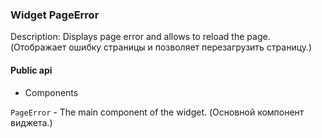 ### Widget PageError

Description: Displays page error and allows to reload the page. (Отображает ошибку страницы и позволяет перезагрузить страницу.)

#### Public api

- Components

`PageError` - The main component of the widget. (Основной компонент виджета.)
